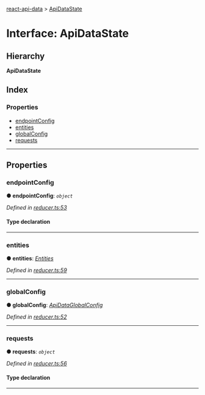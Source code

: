 [react-api-data](../README.md) > [ApiDataState](../interfaces/apidatastate.md)

# Interface: ApiDataState

## Hierarchy

**ApiDataState**

## Index

### Properties

* [endpointConfig](apidatastate.md#endpointconfig)
* [entities](apidatastate.md#entities)
* [globalConfig](apidatastate.md#globalconfig)
* [requests](apidatastate.md#requests)

---

## Properties

<a id="endpointconfig"></a>

###  endpointConfig

**● endpointConfig**: *`object`*

*Defined in [reducer.ts:53](https://github.com/oberonamsterdam/react-api-data/blob/a5bda9f/src/reducer.ts#L53)*

#### Type declaration

[endpointKey: `string`]: [ApiDataEndpointConfig](apidataendpointconfig.md)

___
<a id="entities"></a>

###  entities

**● entities**: *[Entities](entities.md)*

*Defined in [reducer.ts:59](https://github.com/oberonamsterdam/react-api-data/blob/a5bda9f/src/reducer.ts#L59)*

___
<a id="globalconfig"></a>

###  globalConfig

**● globalConfig**: *[ApiDataGlobalConfig](apidataglobalconfig.md)*

*Defined in [reducer.ts:52](https://github.com/oberonamsterdam/react-api-data/blob/a5bda9f/src/reducer.ts#L52)*

___
<a id="requests"></a>

###  requests

**● requests**: *`object`*

*Defined in [reducer.ts:56](https://github.com/oberonamsterdam/react-api-data/blob/a5bda9f/src/reducer.ts#L56)*

#### Type declaration

[requestKey: `string`]: [ApiDataRequest](apidatarequest.md)

___

